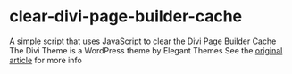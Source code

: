 # clear-divi-page-builder-cache
A simple script that uses JavaScript to clear the Divi Page Builder Cache
The Divi Theme is a WordPress theme by Elegant Themes
See the [original article](https://jonathanbossenger.com/divi-page-builder-cache/) for more info
